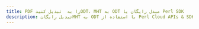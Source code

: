 ---title: PDF را به  تبدیل کنیدODT، MHT به ODT مبدل رایگان یا Perl SDKdescription: تبدیل رایگانMHT به ODT با استفاده از Perl Cloud APIs & SDK همچنین اسناد PDF را در Cloud ایجاد، ویرایش و رندر کنید.---